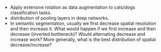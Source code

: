 * Apply extensive rotation as data augmentation to cats/dogs classification tasks.
* distribution of pooling layers in deep networks.
* In semantic segmentation, usually we first decrease spatial resolution and then increase it. What would happen if we first increase and then decrease (inverted bottleneck)? Would alternating decrease and increase work? More generally, what is the best distribution of spatial decrease/increase?
